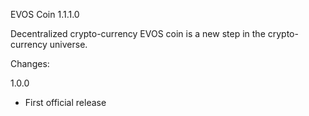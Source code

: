 EVOS Coin 1.1.1.0

Decentralized crypto-currency EVOS coin is a new step in the crypto-currency universe.

Changes:

1.0.0
- First official release
